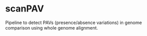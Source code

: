 # scanPAV
Pipeline to detect PAVs (presence/absence variations) in genome comparison using whole genome alignment.
